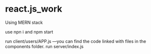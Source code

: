 # react.js_work
Using MERN stack

use npn i 
and npm start

run client/users/APP.js —you can find the code linked with files in the components folder.
run server/index.js 
